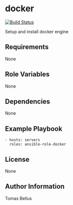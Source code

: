 # docker

[![Build Status](https://travis-ci.org/brewmajsters/ansible-role-docker.svg?branch=master)](https://travis-ci.org/brewmajsters/ansible-role-docker)

Setup and install docker engine

## Requirements

None

## Role Variables

None

## Dependencies

None

## Example Playbook

    - hosts: servers
      roles: ansible-role-docker

## License

None

## Author Information

Tomas Bellus
